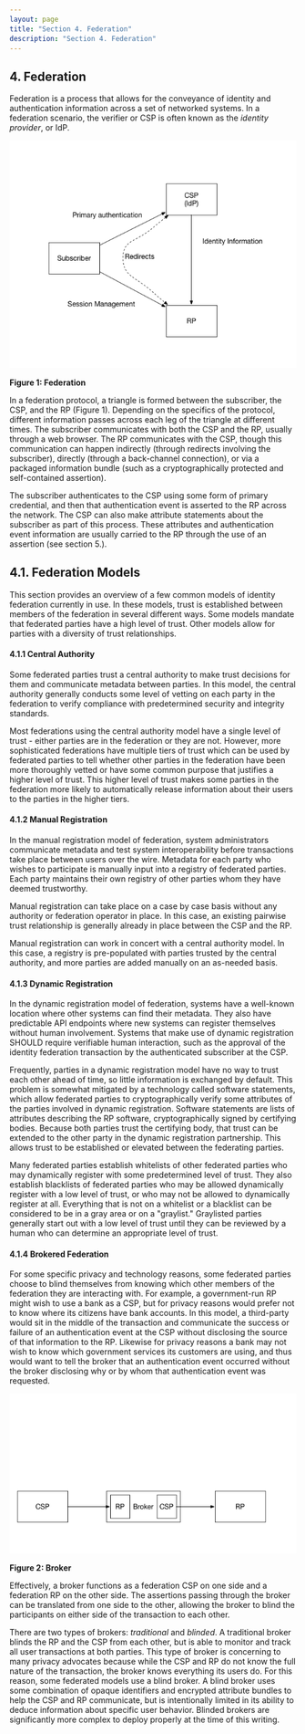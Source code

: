 ```yaml
---
layout: page
title: "Section 4. Federation"
description: "Section 4. Federation"
---
```


## 4. Federation
Federation is a process that allows for the conveyance of identity and authentication information across a set of networked systems. In a federation scenario, the verifier or CSP is often known as the *identity provider*, or IdP.

![Figure 1: Federation](media/federation.png)

**Figure 1: Federation**

In a federation protocol, a triangle is formed between the subscriber, the CSP, and the RP (Figure 1). Depending on the specifics of the protocol, different information passes across each leg of the triangle at different times. The subscriber communicates with both the CSP and the RP, usually through a web browser. The RP communicates with the CSP, though this communication can happen indirectly (through redirects involving the subscriber), directly (through a back-channel connection), or via a packaged information bundle (such as a cryptographically protected and self-contained assertion).

The subscriber authenticates to the CSP using some form of primary credential, and then that authentication event is asserted to the RP across the network. The CSP can also make attribute statements about the subscriber as part of this process. These attributes and authentication event information are usually carried to the RP through the use of an assertion (see section 5.). 

## 4.1. Federation Models
This section provides an overview of a few common models of identity federation currently in use. In these models, trust is established between members of the federation in several different ways. Some models mandate that federated parties have a high level of trust. Other models allow for parties with a diversity of trust relationships.

#### 4.1.1 Central Authority
Some federated parties trust a central authority to make trust decisions for them and communicate metadata between parties. In this model, the central authority generally conducts some level of vetting on each party in the federation to verify compliance with predetermined security and integrity standards.

Most federations using the central authority model have a single level of trust - either parties are in the federation or they are not. However, more sophisticated federations have multiple tiers of trust which can be used by federated parties to tell whether other parties in the federation have been more thoroughly vetted or have some common purpose that justifies a higher level of trust. This higher level of trust makes some parties in the federation more likely to automatically release information about their users to the parties in the higher tiers.

#### 4.1.2 Manual Registration
In the manual registration model of federation, system administrators communicate metadata and test system interoperability before transactions take place between users over the wire. Metadata for each party who wishes to participate is manually input into a registry of federated parties. Each party maintains their own registry of other parties whom they have deemed trustworthy.

Manual registration can take place on a case by case basis without any authority or federation operator in place. In this case, an existing pairwise trust relationship is generally already in place between the CSP and the RP. 

Manual registration can work in concert with a central authority model. In this case, a registry is pre-populated with parties trusted by the central authority, and more parties are added manually on an as-needed basis.

#### 4.1.3 Dynamic Registration
In the dynamic registration model of federation, systems have a well-known location where other systems can find their metadata. They also have predictable API endpoints where new systems can register themselves without human involvement. Systems that make use of dynamic registration SHOULD require verifiable human interaction, such as the approval of the identity federation transaction by the authenticated subscriber at the CSP. 

Frequently, parties in a dynamic registration model have no way to trust each other ahead of time, so little information is exchanged by default. This problem is somewhat mitigated by a technology called software statements, which allow federated parties to cryptographically verify some attributes of the parties involved in dynamic registration. Software statements are lists of attributes describing the RP software, cryptographically signed by certifying bodies. Because both parties trust the certifying body, that trust can be extended to the other party in the dynamic registration partnership.  This allows trust to be established or elevated between the federating parties.

Many federated parties establish whitelists of other federated parties who may dynamically register with some predetermined level of trust. They also establish blacklists of federated parties who may be allowed dynamically register with a low level of trust, or who may not be allowed to dynamically register at all. Everything that is not on a whitelist or a blacklist can be considered to be in a gray area or on a "graylist." Graylisted parties generally start out with a low level of trust until they can be reviewed by a human who can determine an appropriate level of trust. 

#### 4.1.4 Brokered Federation
For some specific privacy and technology reasons, some federated parties choose to blind themselves from knowing which other members of the federation they are interacting with. For example, a government-run RP might wish to use a bank as a CSP, but for privacy reasons would prefer not to know where its citizens have bank accounts. In this model, a third-party would sit in the middle of the transaction and communicate the success or failure of an authentication event at the CSP without disclosing the source of that information to the RP. Likewise for privacy reasons a bank may not wish to know which government services its customers are using, and thus would want to tell the broker that an authentication event occurred without the broker disclosing why or by whom that authentication event was requested.

![Figure 2: Broker](media/broker.png)

**Figure 2: Broker**

Effectively, a broker functions as a federation CSP on one side and a federation RP on the other side. The assertions passing through the broker can be translated from one side to the other, allowing the broker to blind the participants on either side of the transaction to each other. 

There are two types of brokers: *traditional* and *blinded*. A traditional broker blinds the RP and the CSP from each other, but is able to monitor and track all user transactions at both parties. This type of broker is concerning to many privacy advocates because while the CSP and RP do not know the full nature of the transaction, the broker knows everything its users do. For this reason, some federated models use a blind broker. A blind broker uses some combination of opaque identifiers and encrypted attribute bundles to help the CSP and RP communicate, but is intentionally limited in its ability to deduce information about specific user behavior. Blinded brokers are significantly more complex to deploy properly at the time of this writing.

